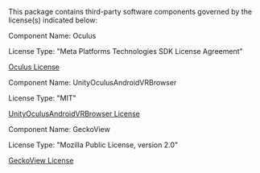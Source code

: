 This package contains third-party software components governed by the license(s) indicated below:

Component Name: Oculus

License Type: "Meta Platforms Technologies SDK License Agreement"

[Oculus License](https://developer.oculus.com/licenses/oculussdk/)

Component Name: UnityOculusAndroidVRBrowser

License Type: "MIT"

[UnityOculusAndroidVRBrowser License](https://github.com/IanPhilips/UnityOculusAndroidVRBrowser/blob/master/LICENSE)

Component Name: GeckoView

License Type: "Mozilla Public License, version 2.0"

[GeckoView License](https://mozilla.github.io/geckoview/)
